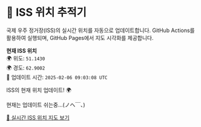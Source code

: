 # 🚀 ISS 위치 추적기
국제 우주 정거장(ISS)의 실시간 위치를 자동으로 업데이트합니다.
GitHub Actions를 활용하여 실행되며, GitHub Pages에서 지도 시각화를 제공합니다.

**현재 ISS 위치**  
🌍 위도: `51.1430`  
🌍 경도: `62.9002`  
📅 업데이트 시간: `2025-02-06 09:03:08 UTC`  

ISS의 현재 위치 업데이트! 🌍

현재는 업데이트 쉬는중...(ノへ￣、)


[🔗 실시간 ISS 위치 지도 보기](https://yeonseungg.github.io/iss-tracker/iss_location.html)
